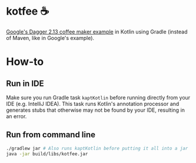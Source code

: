 # kotfee ☕️

[Google's Dagger 2.13 coffee maker example](https://github.com/google/dagger/tree/dagger-2.13/examples/simple) in Kotlin using Gradle (instead of Maven, like in Google's example).

# How-to

## Run in IDE

Make sure you run Gradle task `kaptKotlin` before running directly from your IDE (e.g. IntelliJ IDEA). This task runs Kotlin's annotation processor and generates stubs that otherwise may not be found by your IDE, resulting in an error.

## Run from command line

```bash
./gradlew jar # Also runs kaptKotlin before putting it all into a jar
java -jar build/libs/kotfee.jar
```
